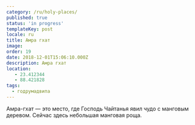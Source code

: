 ```yaml
---
category: /ru/holy-places/
published: true
status: 'in progress'
templateKey: post
locale: ru
title: Амра гхат
image:
order: 19
date: 2018-12-01T15:06:10.000Z
description: Амра гхат
location:
   - 23.412344
   - 88.421828
tags:
  - годрумадвипа
---
```


Амра-гхат — это место, где Господь Чайтанья явил чудо с манговым деревом. Сейчас здесь небольшая манговая роща.

<tbd locale="ru" url="mailto:haribol@mayapur.live"></tbd>
